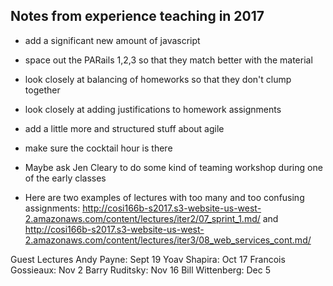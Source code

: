 ## Notes from experience teaching in 2017

* add a significant new amount of javascript
* space out the PARails 1,2,3 so that they match better with the material
* look closely at balancing of homeworks so that they don't clump together
* look closely at adding justifications to homework assignments
* add a little more and structured stuff about agile
* make sure the cocktail hour is there
* Maybe ask Jen Cleary to do some kind of teaming workshop during one of the early classes


* Here are two examples of lectures with too many and too confusing assignments:
http://cosi166b-s2017.s3-website-us-west-2.amazonaws.com/content/lectures/iter2/07_sprint_1.md/ and
http://cosi166b-s2017.s3-website-us-west-2.amazonaws.com/content/lectures/iter3/08_web_services_cont.md/


Guest Lectures
Andy Payne: Sept 19
Yoav Shapira: Oct 17
Francois Gossieaux: Nov 2
Barry Ruditsky: Nov 16
Bill Wittenberg: Dec 5
